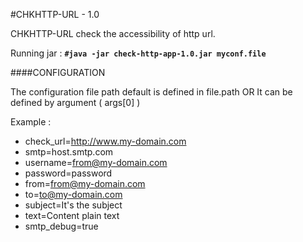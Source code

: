 #CHKHTTP-URL - 1.0

CHKHTTP-URL check the accessibility of http url.

Running jar : **` #java -jar check-http-app-1.0.jar myconf.file `**


####CONFIGURATION

The configuration file path default is defined in file.path OR It can be defined by argument ( args[0] )

Example :

 * check_url=http://www.my-domain.com
 * smtp=host.smtp.com
 * username=from@my-domain.com
 * password=password
 * from=from@my-domain.com
 * to=to@my-domain.com
 * subject=It's the subject
 * text=Content plain text
 * smtp_debug=true

